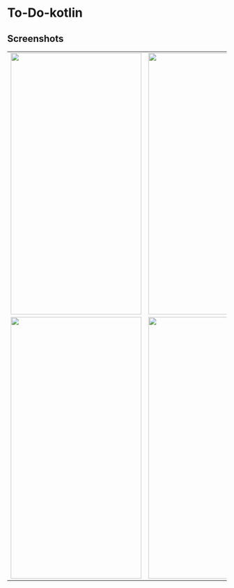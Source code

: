 # To-Do-kotlin

## Screenshots

<table style="border: none;">
<tbody>
<tr>
<td><img src="https://drive.google.com/uc?export=view&amp;id=1A_uYh8B_Va76gXOnQUAapnXWKQG53PD1" width="300" height="600" /></td>
<td><img src="https://drive.google.com/uc?export=view&amp;id=1bpOUNIPDKFhjm0_GcyQn7INGTeCQqzc6" width="300" height="600" /></td>
</tr>
<tr>
<td><img src="https://drive.google.com/uc?export=view&amp;id=1b54GTM-rMxut3rvHK5sQqS0UJutJb04c" width="300" height="600" /></td>
<td><img src="https://drive.google.com/uc?export=view&amp;id=1qZUQMdJN-ELnOdPIgVGzI-OgaJ-eG-hW" width="300" height="600" /></td>
</tr>
</tbody>
</table>
